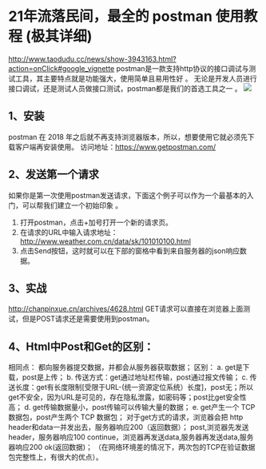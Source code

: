 # 21年流落民间，最全的 postman 使用教程 (极其详细)
http://www.taodudu.cc/news/show-3943163.html?action=onClick#google_vignette
postman是一款支持http协议的接口调试与测试工具，其主要特点就是功能强大，使用简单且易用性好 。
无论是开发人员进行接口调试，还是测试人员做接口测试，postman都是我们的首选工具之一 。
![](https://img-blog.csdnimg.cn/img_convert/ff2424eae930b16c4150378bd9c28f8d.png)

## 1、安装
postman 在 2018 年之后就不再支持浏览器版本，所以，想要使用它就必须先下载客户端再安装使用。
访问地址：https://www.getpostman.com/

## 2、发送第一个请求
如果你是第一次使用postman发送请求，下面这个例子可以作为一个最基本的入门，可以帮我们建立一个初始印象 。
1. 打开postman，点击+加号打开一个新的请求页。
2. 在请求的URL中输入请求地址：http://www.weather.com.cn/data/sk/101010100.html
3. 点击Send按钮，这时就可以在下部的窗格中看到来自服务器的json响应数据。

## 3、实战
http://chanpinxue.cn/archives/4628.html
GET请求可以直接在浏览器上面测试，但是POST请求还是需要使用到postman。

## 4、Html中Post和Get的区别：
相同点：
都向服务器提交数据，并都会从服务器获取数据；
区别：
a. get是下载，post是上传；
b. 传送方式：get通过地址栏传输，post通过报文传输；
c. 传送长度：get有长度限制[受限于URL-(统一资源定位系统）长度]，post无；所以get不安全，因为URL是可见的，存在隐私泄露，如密码等；post比get安全性高；
d. get传输数据量小，post传输可以传输大量的数据；
e. get产生一个 TCP 数据包，post产生两个 TCP 数据包；
对于get方式的请求，浏览器会把 http header和data一并发出去，服务器响应200（返回数据）；
post,浏览器先发送header，服务器响应100 continue，浏览器再发送data,服务器再发送data,服务器响应200 ok(返回数据)；
（在网络环境差的情况下，两次包的TCP在验证数据包完整性上，有很大的优点）。














